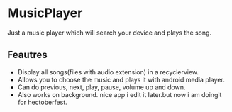 # MusicPlayer
Just a music player which will search your device and plays the song. 

## Feautres
- Display all songs(files with audio extension) in a recyclerview.
- Allows you to choose the music and plays it with android media player.
- Can do previous, next, play, pause, volume up and down.
- Also works on background.
nice app i edit it later.but now i am doingit for hectoberfest.
